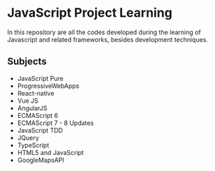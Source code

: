 # JavaScript Project Learning

In this repository are all the codes developed during the learning of Javascript and related frameworks, besides development techniques.

## Subjects

- JavaScript Pure
- ProgressiveWebApps
- React-native
- Vue JS
- AngularJS
- ECMAScript 6
- ECMAScript 7 - 8 Updates
- JavaScript TDD
- JQuery
- TypeScript
- HTML5 and JavaScript
- GoogleMapsAPI
